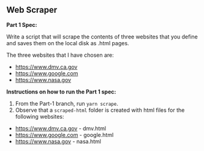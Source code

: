 ## Web Scraper 

**Part 1 Spec:**

Write a script that will scrape the contents of three websites that you define and saves them on the local disk as .html pages. 

The three websites that I have chosen are:
- https://www.dmv.ca.gov
- https://www.google.com
- https://www.nasa.gov

**Instructions on how to run the Part 1 spec:**

1. From the Part-1 branch, run `yarn scrape`.
1. Observe that a `scraped-html` folder is created with html files for the following websites:
- https://www.dmv.ca.gov - dmv.html
- https://www.google.com - google.html
- https://www.nasa.gov - nasa.html

